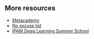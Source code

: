 ## More resources

- [Metacademy](https://metacademy.org/)
- [No excuse list](http://www.noexcuselist.com/)
- [IPAM Deep Learning Summer School](http://www.ipam.ucla.edu/programs/summer-schools/graduate-summer-school-deep-learning-feature-learning/?tab=overview)
